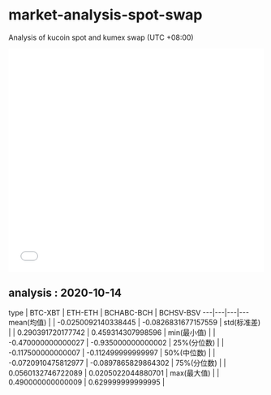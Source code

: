 # market-analysis-spot-swap
Analysis of kucoin spot and kumex swap (UTC +08:00)

<iframe width="100%" height="440" src="./data.html" frameborder="no" border="0" scrolling="no"></iframe>

## analysis : 2020-10-14

type | BTC-XBT | ETH-ETH | BCHABC-BCH | BCHSV-BSV 
---|---|---|---
mean(均值) |  | -0.0250092140338445 | -0.0826831677157559 | 
std(标准差) |  | 0.290391720177742 | 0.459314307998596 | 
min(最小值) |  | -0.470000000000027 | -0.935000000000002 | 
25%(分位数) |  | -0.117500000000007 | -0.112499999999997 | 
50%(中位数) |  | -0.0720910475812977 | -0.0897865829864302 | 
75%(分位数) |  | 0.0560132746722089 | 0.0205022044880701 | 
max(最大值) |  | 0.490000000000009 | 0.629999999999995 | 
